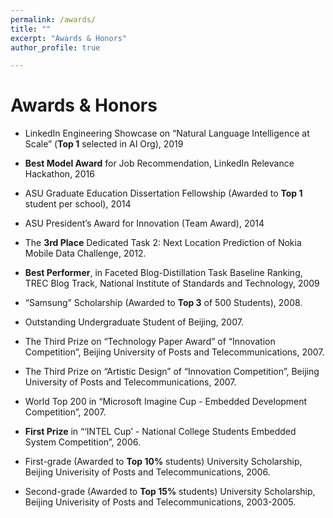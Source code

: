 ```yaml
---
permalink: /awards/
title: ""
excerpt: "Awards & Honors"
author_profile: true

---
```

# <i class="fa fa-fw fa-trophy"></i> Awards & Honors

* LinkedIn Engineering Showcase on “Natural Language Intelligence at Scale” (**Top 1** selected in AI Org), 2019

* **Best Model Award** for Job Recommendation, LinkedIn Relevance Hackathon, 2016

* ASU Graduate Education Dissertation Fellowship (Awarded to **Top 1** student per school), 2014

* ASU President’s Award for Innovation (Team Award), 2014

* The **3rd Place** Dedicated Task 2: Next Location Prediction of Nokia Mobile Data Challenge, 2012.

*	**Best Performer**, in Faceted Blog-Distillation Task Baseline Ranking, TREC Blog Track, National Institute of Standards and Technology, 2009

* “Samsung” Scholarship (Awarded to **Top 3** of 500 Students), 2008.

*	Outstanding Undergraduate Student of Beijing, 2007.

*	The Third Prize on “Technology Paper Award” of “Innovation Competition”, Beijing University of Posts and Telecommunications, 2007.

*	The Third Prize on “Artistic Design” of “Innovation Competition”, Beijing University of Posts and Telecommunications, 2007.

*	World Top 200 in “Microsoft Imagine Cup - Embedded Development Competition”, 2007.

* **First Prize** in “‘INTEL Cup’ - National College Students Embedded System Competition”, 2006.

* First-grade (Awarded to **Top 10%** students) University Scholarship, Beijing Univerisity of Posts and Telecommunications, 2006.

*	Second-grade (Awarded to **Top 15%** students) University Scholarship, Beijing Univerisity of Posts and Telecommunications, 2003-2005.
